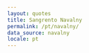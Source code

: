 ```yaml
---
layout: quotes
title: Sangrento Navalny
permalink: /pt/navalny/
data_source: navalny
locale: pt
---
```

